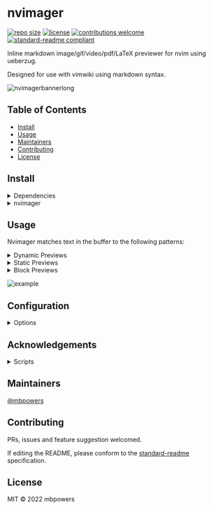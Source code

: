 # nvimager
[![repo size](https://img.shields.io/github/repo-size/liyasthomas/banner.svg)](https://github.com/liyasthomas/banner/archive/master.zip)
[![license](https://img.shields.io/github/license/liyasthomas/banner.svg)](https://github.com/liyasthomas/banner/blob/master/LICENSE)
[![contributions welcome](https://img.shields.io/badge/contributions-welcome-brightgreen.svg?style=flat)](https://github.com/liyasthomas/banner/issues)
[![standard-readme compliant](https://img.shields.io/badge/readme%20style-standard-brightgreen.svg?style=rounded)](https://github.com/RichardLitt/standard-readme)

Inline markdown image/gif/video/pdf/LaTeX previewer for nvim using ueberzug.

Designed for use with vimwiki using markdown syntax.

![nvimagerbannerlong](https://user-images.githubusercontent.com/45055485/161781452-fd634c85-57dd-431b-a41a-770185a34262.png)

## Table of Contents

- [Install](#install)
- [Usage](#usage)
- [Maintainers](#maintainers)
- [Contributing](#contributing)
- [License](#license)

## Install

<details>
  <summary>Dependencies</summary>

- [Üeberzug](https://github.com/seebye/ueberzug) (Necessary)
- [pdftoppm](https://linux.die.net/man/1/pdftoppm) (PDF/LaTeX)
- [ffmpeg](https://ffmpeg.org/) (Video)
- [imagemagick](https://imagemagick.org/index.php) (GIF/Video)
- [pdfTex](https://tug.org/applications/pdftex/) (LaTeX)

</details>

<details>
  <summary>nvimager</summary>
  Download using your preffered plugin manager, otherwise here are instructions for Vim-Plug.

1. Install [junegunn/vim-plug](https://github.com/junegunn/vim-plug).

2. Add plugin to vim-plug block in `vimrc`.
```vim
call plug#begin[]
  Plug 'mbpowers/nvimager'
call plug#end[]
```

3. Add keybinding in `vimrc`.

`nmap <leader>qq <Plug>NvimagerToggle`

4. Restart nvim, and run `:PlugInstall`.
</details>

## Usage

Nvimager matches text in the buffer to the following patterns:
<details>
  <summary>Dynamic Previews</summary>

`[name](file:path)` or `$ equation $`

- Height is determined by number empty lines below (excluding line with EOF).
- Width is the width of the terminal.
- Will update on the fly on BufTextChanged.

</details>

<details>
  <summary>Static Previews</summary>

`[name](file:path)<!--widthxheight-->` or ***TODO*** ~`$ equation $<!--widthxheight-->`~

- Width and height are measured in terminal cells.
- The html comment `<!--comment-->` is allowed either two or three hyphens per side.
- On creation a static image will insert filler text, consisting of full block characters, "█", in exactly the cells of the preview.
- ***Do not delete filler text!*** Filler text will be deleted upon BufWrite, deletion of the link pattern, or when nvimager is toggled off.
- Filler text is removed `PreBufWrite` and replaced `PostBufWrite`, so you don't have to toggle to avoid writing filler lines to your file.
- ***Do not have multiple static previews on one line!***
- Must toggle nvimager to update size.

</details>

<details>
  <summary>Block Previews</summary>

- ***TODO***

</details>

![example](https://user-images.githubusercontent.com/45055485/162593883-2962d821-6566-476c-9ceb-d62ac4c4217b.gif)

## Configuration

<details>
  <summary>Options</summary>

You can set these in your `init.vim`:

| option                  | default       | description                                        |
|-------------------------|---------------|----------------------------------------------------|
| nvimager#autostart      | 0             | start on BufEnter?                                 |
| nvimager#title          | 1             | print titles?                                      |
| nvimager#dynamic_scaler | 'fit_contain' | see [Üeberzug](https://github.com/seebye/ueberzug) |
| nvimager#static_scaler  | 'forced_cover'| see [Üeberzug](https://github.com/seebye/ueberzug) |


```vim
let g:nvimager#autostart = 0
let g:nvimager#title = 1
let g:nvimager#dynamic_scaler = 'fit_contain'
let g:nvimager#static_scaler = 'forced_cover'
  ```

</details>

## Acknowledgements

<details>
  <summary>Scripts</summary>

[vimg](https://github.com/nvim-telescope/telescope-media-files.nvim/blob/master/scripts/vimg)

[animated_thumbnail_gen.sh](https://gist.github.com/Voldrix/84a01b602e5d6c53c2b67e156bf26a10)

[neovim-plugins-in-lua](https://dev.to/2nit/how-to-write-neovim-plugins-in-lua-5cca)

</details>

## Maintainers

[@mbpowers](https://github.com/mbpowers)

## Contributing

PRs, issues and feature suggestion welcomed.

If editing the README, please conform to the [standard-readme](https://github.com/RichardLitt/standard-readme) specification.

## License

MIT © 2022 mbpowers
